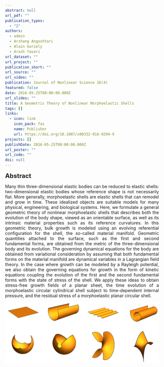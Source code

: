 ```yaml
---
abstract: null
url_pdf: ""
publication_types:
  - "2"
authors:
  - admin
  - Arzhang Angoshtari
  - Alain Goriely
  - Arash Yavari
url_dataset: ""
url_project: ""
publication_short: ""
url_source: ""
url_video: ""
publication: Journal of Nonlinear Science 26(4)
featured: false
date: 2016-05-25T00:00:00.000Z
url_slides: ""
title: A Geometric Theory of Nonlinear Morphoelastic Shells
tags: []
links:
  - icon: link
    icon_pack: fas
    name: Publisher
    url: https://doi.org/10.1007/s00332-016-9294-9
projects: []
publishDate: 2016-05-25T00:00:00.000Z
url_poster: ""
url_code: ""
doi: null
---
```

<big><big><b>Abstract</b></big></big>
<div style="text-align: justify">Many thin three-dimensional elastic
  bodies can be reduced to elastic shells: two-dimensional elastic bodies whose
  reference shape is not necessarily flat. More generally, morphoelastic shells
  are elastic shells that can remodel and grow in time. These idealized objects
  are suitable models for many physical, engineering, and biological systems.
  Here, we formulate a general geometric theory of nonlinear morphoelastic
  shells that describes both the evolution of the body shape, viewed as an
  orientable surface, as well as its intrinsic material properties such as its
  reference curvatures. In this geometric theory, bulk growth is modeled using
  an evolving referential configuration for the shell, the so-called material
  manifold. Geometric quantities attached to the surface, such as the first and
  second fundamental forms, are obtained from the metric of the
  three-dimensional body and its evolution. The governing dynamical equations
  for the body are obtained from variational consideration by assuming that both
  fundamental forms on the material manifold are dynamical variables in a
  Lagrangian field theory. In the case where growth can be modeled by a Rayleigh
  potential, we also obtain the governing equations for growth in the form of
  kinetic equations coupling the evolution of the first and the second
  fundamental forms with the state of stress of the shell. We apply these ideas
  to obtain stress-free growth fields of a planar sheet, the time evolution of a
  morphoelastic circular cylindrical shell subject to time-dependent internal
  pressure, and the residual stress of a morphoelastic planar circular
  shell.</div>

![Alt Text](fig.png)